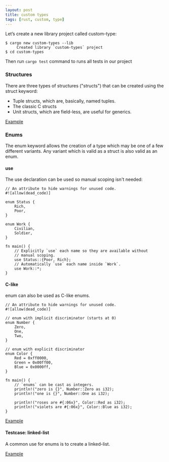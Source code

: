 ```yaml
---
layout: post
title: custom types
tags: [rust, custom, type]
---
```


Let’s create a new library project called custom-type:

```
$ cargo new custom-types --lib
     Created library `custom-types` project
$ cd custom-types
```

Then run `cargo test` command to runs all tests in our project

### Structures

There are three types of structures ("structs") that can be created using the struct keyword:

- Tuple structs, which are, basically, named tuples.
- The classic C structs
- Unit structs, which are field-less, are useful for generics.

[Example](/custom-types/src/structures.rs)

### Enums

The enum keyword allows the creation of a type which may be one of a few different variants. Any variant which is valid as a struct is also valid as an enum.

#### use

The use declaration can be used so manual scoping isn't needed:

```
// An attribute to hide warnings for unused code.
#![allow(dead_code)]

enum Status {
    Rich,
    Poor,
}

enum Work {
    Civilian,
    Soldier,
}

fn main() {
    // Explicitly `use` each name so they are available without
    // manual scoping.
    use Status::{Poor, Rich};
    // Automatically `use` each name inside `Work`.
    use Work::*;
}
```

#### C-like

enum can also be used as C-like enums.

```
// An attribute to hide warnings for unused code.
#![allow(dead_code)]

// enum with implicit discriminator (starts at 0)
enum Number {
    Zero,
    One,
    Two,
}

// enum with explicit discriminator
enum Color {
    Red = 0xff0000,
    Green = 0x00ff00,
    Blue = 0x0000ff,
}

fn main() {
    // `enums` can be cast as integers.
    println!("zero is {}", Number::Zero as i32);
    println!("one is {}", Number::One as i32);

    println!("roses are #{:06x}", Color::Red as i32);
    println!("violets are #{:06x}", Color::Blue as i32);
}
```

[Example](/custom-types/src/enums.rs)

#### Testcase: linked-list

A common use for enums is to create a linked-list.

[Example](/custom-types/src/linked_list.rs)
